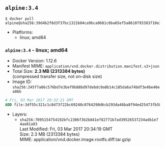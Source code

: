 ## `alpine:3.4`

```console
$ docker pull alpine@sha256:39d4b2f8d3f37bc1321b04ca9bca0681c6ba65ef5a8610793383710e3aecf8b5
```

-	Platforms:
	-	linux; amd64

### `alpine:3.4` - linux; amd64

-	Docker Version: 1.12.6
-	Manifest MIME: `application/vnd.docker.distribution.manifest.v2+json`
-	Total Size: **2.3 MB (2313384 bytes)**  
	(compressed transfer size, not on-disk size)
-	Image ID: `sha256:245f7a86c576bd7e3bef9b88bd97debdc9a8b14c185da6a74bdf3e4be40ea86b`

```dockerfile
# Fri, 03 Mar 2017 20:32:21 GMT
ADD file:3df55c321c1c8d73f22bc69240c0764290d6cb293da46ba8f94ed25473fb5853 in / 
```

-	Layers:
	-	`sha256:7095154754192bfc2306f3b2b841ef82771b7ad39526537234adb1e74ae81a93`  
		Last Modified: Fri, 03 Mar 2017 20:34:19 GMT  
		Size: 2.3 MB (2313384 bytes)  
		MIME: application/vnd.docker.image.rootfs.diff.tar.gzip
